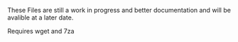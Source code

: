These Files are still a work in progress and better documentation and will be avalible at a later date.

Requires wget and 7za